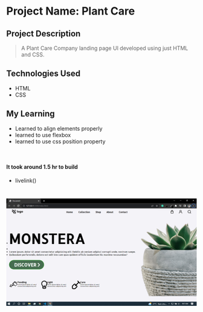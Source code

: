 
# Project Name: Plant Care 

## Project Description

> A Plant Care Company landing page UI developed using just HTML and CSS.

## Technologies Used
 - HTML 
 - CSS

## My Learning
- Learned to align elements properly
- learned to use flexbox
- learned to use css position property

<br>

#### It took around 1.5 hr to build 
 - livelink()

# 
![Screenshots](/photos/thumbnail.png)